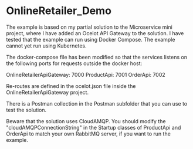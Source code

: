 # OnlineRetailer_Demo

The example is based on my partial solution to the Microservice mini project, where I have added an Ocelot API Gateway to the solution. I have tested that the example can run using Docker Compose. The example cannot yet run using Kubernetes.


The docker-compose file has been modified so that the services listens on the following ports for requests outside the docker host:


OnlineRetailerApiGateway: 7000
ProductApi: 7001
OrderApi: 7002

Re-routes are defined in the ocelot.json file inside the OnlineRetailerApiGateway project.


There is a Postman collection in the Postman subfolder that you can use to test the solution.


Beware that the solution uses CloudAMQP. You should modify the  "cloudAMQPConnectionString" in the Startup classes of ProductApi and OrderApi to match your own RabbitMQ server, if you want to run the example.

